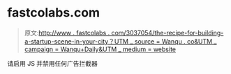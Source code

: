 # fastcolabs.com

> 原文:[http://www . fastcolabs . com/3037054/the-recipe-for-building-a-startup-scene-in-your-city？UTM _ source = Wanqu . co&UTM _ campaign = Wanqu+Daily&UTM _ medium = website](http://www.fastcolabs.com/3037054/the-recipe-for-building-a-startup-scene-in-your-city?utm_source=wanqu.co&utm_campaign=Wanqu+Daily&utm_medium=website)

请启用 JS 并禁用任何广告拦截器